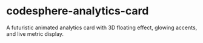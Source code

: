 # codesphere-analytics-card
A futuristic animated analytics card with 3D floating effect, glowing accents, and live metric display.
